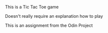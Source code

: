This is a Tic Tac Toe game

Doesn't really require an explanation how to play

This is an assignment from the Odin Project